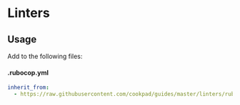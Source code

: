 # Linters

## Usage

Add to the following files:

#### .rubocop.yml

```yml
inherit_from:
  - https://raw.githubusercontent.com/cookpad/guides/master/linters/rubocop.yml
```
